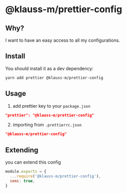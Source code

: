# @klauss-m/prettier-config

## Why?

I want to have an easy access to all my configurations.

## Install

You should install it as a dev dependency:

```bash
yarn add prettier @klauss-m/prettier-config
```

## Usage

1. add prettier key to your `package.json`

```json
"prettier": "@klauss-m/prettier-config"
```

2. importing from `.prettierrc.json`

```json
"@klauss-m/prettier-config"
```

## Extending

you can extend this config

```js
module.exports = {
  ...require('@klauss-m/prettier-config'),
  semi: true,
}
```

